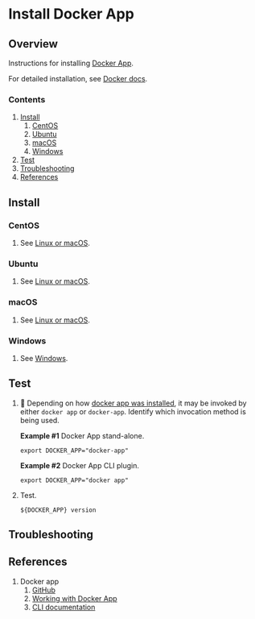 # Install Docker App

## Overview

Instructions for installing [Docker App](https://docs.docker.com/engine/reference/commandline/app/).

For detailed installation, see [Docker docs](https://github.com/docker/app#installation).

### Contents

1. [Install](#install)
    1. [CentOS](#centos)
    1. [Ubuntu](#ubuntu)
    1. [macOS](#macos)
    1. [Windows](#windows)
1. [Test](#test)
1. [Troubleshooting](#troubleshooting)
1. [References](#references)

## Install

### CentOS

1. See [Linux or macOS](https://github.com/docker/app#linux-or-macos).

### Ubuntu

1. See [Linux or macOS](https://github.com/docker/app#linux-or-macos).

### macOS

1. See [Linux or macOS](https://github.com/docker/app#linux-or-macos).

### Windows

1. See [Windows](https://github.com/docker/app#windows).

## Test

1. :thinking: Depending on how
   [docker app was installed](https://github.com/docker/app#installation),
   it may be invoked by either `docker app` or `docker-app`.
   Identify which invocation method is being used.

   **Example #1**  Docker App stand-alone.

    ```console
    export DOCKER_APP="docker-app"
    ```

   **Example #2**  Docker App CLI plugin.

    ```console
    export DOCKER_APP="docker app"
    ```

1. Test.

    ```console
    ${DOCKER_APP} version
    ```

## Troubleshooting

## References

1. Docker app
    1. [GitHub](https://github.com/docker/app)
    1. [Working with Docker App](https://docs.docker.com/app/working-with-app/)
    1. [CLI documentation](https://docs.docker.com/engine/reference/commandline/app/)
